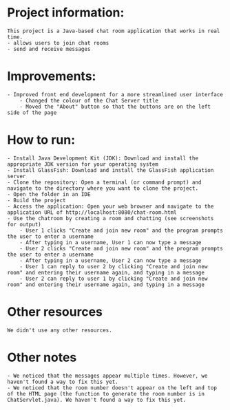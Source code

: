 # Project information: 
    This project is a Java-based chat room application that works in real time.
    - allows users to join chat rooms
    - send and receive messages


# Improvements: 
    - Improved front end development for a more streamlined user interface
        - Changed the colour of the Chat Server title
        - Moved the "About" button so that the buttons are on the left side of the page


# How to run: 
    - Install Java Development Kit (JDK): Download and install the appropriate JDK version for your operating system
    - Install GlassFish: Download and install the GlassFish application server
    - Clone the repository: Open a terminal (or command prompt) and navigate to the directory where you want to clone the project.
    - Open the folder in an IDE
    - Build the project
    - Access the application: Open your web browser and navigate to the application URL of http://localhost:8080/chat-room.html
    - Use the chatroom by creating a room and chatting (see screenshots for output)
        - User 1 clicks "Create and join new room" and the program prompts the user to enter a username
        - After typing in a username, User 1 can now type a message
        - User 2 clicks "Create and join new room" and the program prompts the user to enter a username
        - After typing in a username, User 2 can now type a message
        - User 1 can reply to user 2 by clicking "Create and join new room" and entering their username again, and typing in a message
        - User 2 can reply to user 1 by clicking "Create and join new room" and entering their username again, and typing in a message


# Other resources
    We didn't use any other resources.


# Other notes
    - We noticed that the messages appear multiple times. However, we haven't found a way to fix this yet.
    - We noticed that the room number doesn't appear on the left and top of the HTML page (the function to generate the room number is in ChatServlet.java). We haven't found a way to fix this yet.
